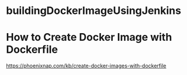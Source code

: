 # buildingDockerImageUsingJenkins

# How to Create Docker Image with Dockerfile

https://phoenixnap.com/kb/create-docker-images-with-dockerfile

